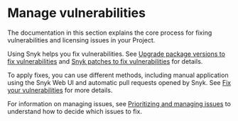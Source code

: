 # Manage vulnerabilities

The documentation in this section explains the core process for fixing vulnerabilities and licensing issues in your Project.

Using Snyk helps you fix vulnerabilities. See [Upgrade package versions to fix vulnerabilities](upgrade-package-versions-to-fix-vulnerabilities.md) and [Snyk patches to fix vulnerabilities](snyk-patches-to-fix-vulnerabilities.md) for details.

To apply fixes, you can use different methods, including manual application using the Snyk Web UI and automatic pull requests opened by Snyk. See [Fix your vulnerabilities](../../../scan-application-code/snyk-open-source/starting-to-fix-vulnerabilities/fix-your-vulnerabilities.md) for more details.

For information on managing issues, see [Prioritizing and managing issues](../../../manage-issues/priorities-for-fixing-issues/) to understand how to decide which issues to fix.
